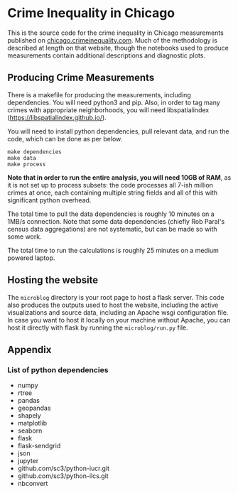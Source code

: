 # Crime Inequality in Chicago

This is the source code for the crime inequality in Chicago measurements published on [chicago.crimeinequality.com](http://chicago.crimeinequality.com). Much of the methodology is described at length on that website, though the notebooks used to produce measurements contain additional descriptions and diagnostic plots.

## Producing Crime Measurements

There is a makefile for producing the measurements, including dependencies. You will need python3 and pip. Also, in order to tag many crimes with appropriate neighborhoods, you will need libspatialindex (https://libspatialindex.github.io/). 

You will need to install python dependencies, pull relevant data, and run the code, which can be done as per below.

```
make dependencies
make data
make process
```

**Note that in order to run the entire analysis, you will need 10GB of RAM**, as it is not set up to process subsets: the code processes all 7-ish million crimes at once, each containing multiple string fields and all of this with significant python overhead. 

The total time to pull the data dependencies is roughly 10 minutes on a 1MB/s connection. Note that some data dependencies (chiefly Rob Paral's census data aggregations) are not systematic, but can be made so with some work.

The total time to run the calculations is roughly 25 minutes on a medium powered laptop.

## Hosting the website

The `microblog` directory is your root page to host a flask server. This code also produces the outputs used to host the website, including the active visualizations and source data, including an Apache wsgi configuration file. In case you want to host it locally on your machine without Apache, you can host it directly with flask by running the `microblog/run.py` file.

## Appendix
### List of python dependencies
* numpy
* rtree
* pandas
* geopandas
* shapely
* matplotlib
* seaborn
* flask
* flask-sendgrid
* json
* jupyter
* github.com/sc3/python-iucr.git
* github.com/sc3/python-ilcs.git
* nbconvert
